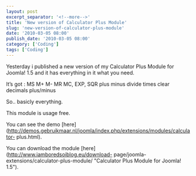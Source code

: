 ```yaml
---
layout: post
excerpt_separator: '<!--more-->'
title: 'New version of Calculator Plus Module'
slug: 'new-version-of-calculator-plus-module'
date: '2010-03-05 08:00'
publish_date: '2010-03-05 08:00'
category: ['Coding']
tags: ['Coding']
---
```

Yesterday i published a new version of my Calculator Plus Module for Joomla!
1.5 and it has everything in it what you need.  
  
It’s got : MS M+ M- MR MC, EXP, SQR plus minus divide times clear decimals
plus/minus  
  
So.. basicly everything.  
  
This module is usage free.  
  
You can see the demo
[here](http://demos.gebruikmaar.nl/joomla/index.php/extensions/modules/calculator-
plus.html).  
  
You can download the module [here](http://www.iamboredsoiblog.eu/download-
page/joomla-extensions/calculator-plus-module/ "Calculator Plus Module for
Joomla! 1.5").

